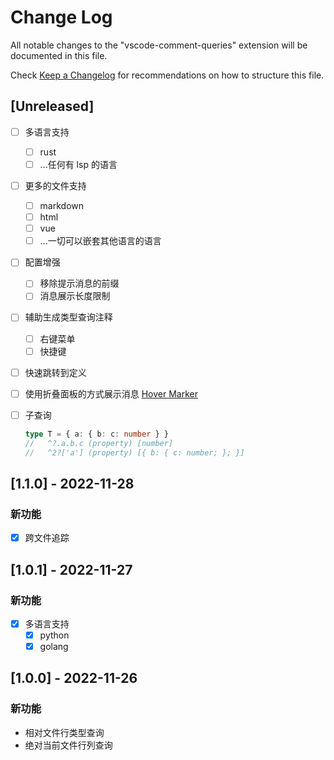 # Change Log

All notable changes to the "vscode-comment-queries" extension will be documented in this file.

Check [Keep a Changelog](http://keepachangelog.com/) for recommendations on how to structure this file.

## [Unreleased]

* [ ] 多语言支持
  * [ ] rust
  * [ ] ...任何有 lsp 的语言
* [ ] 更多的文件支持
  * [ ] markdown
  * [ ] html
  * [ ] vue
  * [ ] ...一切可以嵌套其他语言的语言
* [ ] 配置增强
  * [ ] 移除提示消息的前缀
  * [ ] 消息展示长度限制
* [ ] 辅助生成类型查询注释
  * [ ] 右键菜单
  * [ ] 快捷键
* [ ] 快速跳转到定义
* [ ] 使用折叠面板的方式展示消息 [Hover Marker](https://vshaxe.github.io/vscode-extern/vscode/Hover.html)
* [ ] 子查询

  ```ts
  type T = { a: { b: c: number } }
  //   ^?.a.b.c (property) [number]
  //   ^2?['a'] (property) [{ b: { c: number; }; }]
  ```

## [1.1.0] - 2022-11-28

### 新功能

* [x] 跨文件追踪

## [1.0.1] - 2022-11-27

### 新功能

* [x] 多语言支持
  * [x] python
  * [x] golang

## [1.0.0] - 2022-11-26

### 新功能

* 相对文件行类型查询
* 绝对当前文件行列查询
